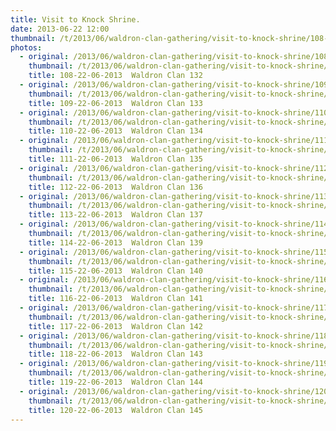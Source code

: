 ```yaml
---
title: Visit to Knock Shrine.
date: 2013-06-22 12:00
thumbnail: /t/2013/06/waldron-clan-gathering/visit-to-knock-shrine/108-22-06-2013-waldron-clan-132.jpg
photos:
  - original: /2013/06/waldron-clan-gathering/visit-to-knock-shrine/108-22-06-2013-waldron-clan-132.jpg
    thumbnail: /t/2013/06/waldron-clan-gathering/visit-to-knock-shrine/108-22-06-2013-waldron-clan-132.jpg
    title: 108-22-06-2013  Waldron Clan 132
  - original: /2013/06/waldron-clan-gathering/visit-to-knock-shrine/109-22-06-2013-waldron-clan-133.jpg
    thumbnail: /t/2013/06/waldron-clan-gathering/visit-to-knock-shrine/109-22-06-2013-waldron-clan-133.jpg
    title: 109-22-06-2013  Waldron Clan 133
  - original: /2013/06/waldron-clan-gathering/visit-to-knock-shrine/110-22-06-2013-waldron-clan-134.jpg
    thumbnail: /t/2013/06/waldron-clan-gathering/visit-to-knock-shrine/110-22-06-2013-waldron-clan-134.jpg
    title: 110-22-06-2013  Waldron Clan 134
  - original: /2013/06/waldron-clan-gathering/visit-to-knock-shrine/111-22-06-2013-waldron-clan-135.jpg
    thumbnail: /t/2013/06/waldron-clan-gathering/visit-to-knock-shrine/111-22-06-2013-waldron-clan-135.jpg
    title: 111-22-06-2013  Waldron Clan 135
  - original: /2013/06/waldron-clan-gathering/visit-to-knock-shrine/112-22-06-2013-waldron-clan-136.jpg
    thumbnail: /t/2013/06/waldron-clan-gathering/visit-to-knock-shrine/112-22-06-2013-waldron-clan-136.jpg
    title: 112-22-06-2013  Waldron Clan 136
  - original: /2013/06/waldron-clan-gathering/visit-to-knock-shrine/113-22-06-2013-waldron-clan-137.jpg
    thumbnail: /t/2013/06/waldron-clan-gathering/visit-to-knock-shrine/113-22-06-2013-waldron-clan-137.jpg
    title: 113-22-06-2013  Waldron Clan 137
  - original: /2013/06/waldron-clan-gathering/visit-to-knock-shrine/114-22-06-2013-waldron-clan-139.jpg
    thumbnail: /t/2013/06/waldron-clan-gathering/visit-to-knock-shrine/114-22-06-2013-waldron-clan-139.jpg
    title: 114-22-06-2013  Waldron Clan 139
  - original: /2013/06/waldron-clan-gathering/visit-to-knock-shrine/115-22-06-2013-waldron-clan-140.jpg
    thumbnail: /t/2013/06/waldron-clan-gathering/visit-to-knock-shrine/115-22-06-2013-waldron-clan-140.jpg
    title: 115-22-06-2013  Waldron Clan 140
  - original: /2013/06/waldron-clan-gathering/visit-to-knock-shrine/116-22-06-2013-waldron-clan-141.jpg
    thumbnail: /t/2013/06/waldron-clan-gathering/visit-to-knock-shrine/116-22-06-2013-waldron-clan-141.jpg
    title: 116-22-06-2013  Waldron Clan 141
  - original: /2013/06/waldron-clan-gathering/visit-to-knock-shrine/117-22-06-2013-waldron-clan-142.jpg
    thumbnail: /t/2013/06/waldron-clan-gathering/visit-to-knock-shrine/117-22-06-2013-waldron-clan-142.jpg
    title: 117-22-06-2013  Waldron Clan 142
  - original: /2013/06/waldron-clan-gathering/visit-to-knock-shrine/118-22-06-2013-waldron-clan-143.jpg
    thumbnail: /t/2013/06/waldron-clan-gathering/visit-to-knock-shrine/118-22-06-2013-waldron-clan-143.jpg
    title: 118-22-06-2013  Waldron Clan 143
  - original: /2013/06/waldron-clan-gathering/visit-to-knock-shrine/119-22-06-2013-waldron-clan-144.jpg
    thumbnail: /t/2013/06/waldron-clan-gathering/visit-to-knock-shrine/119-22-06-2013-waldron-clan-144.jpg
    title: 119-22-06-2013  Waldron Clan 144
  - original: /2013/06/waldron-clan-gathering/visit-to-knock-shrine/120-22-06-2013-waldron-clan-145.jpg
    thumbnail: /t/2013/06/waldron-clan-gathering/visit-to-knock-shrine/120-22-06-2013-waldron-clan-145.jpg
    title: 120-22-06-2013  Waldron Clan 145
---
```

